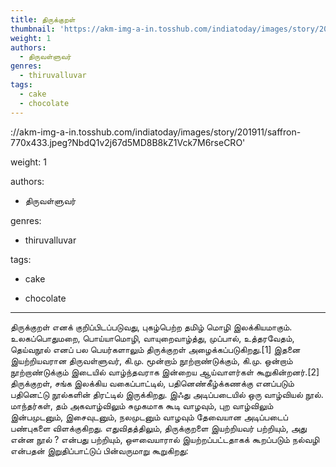 ```yaml
---
title: திருக்குறள்
thumbnail: 'https://akm-img-a-in.tosshub.com/indiatoday/images/story/201911/saffron-770x433.jpeg?NbdQ1v2j67d5MD8B8kZ1Vck7M6rseCRO'
weight: 1
authors:
  - திருவள்ளுவர்
genres:
  - thiruvalluvar 
tags:
  - cake
  - chocolate
---
```

://akm-img-a-in.tosshub.com/indiatoday/images/story/201911/saffron-770x433.jpeg?NbdQ1v2j67d5MD8B8kZ1Vck7M6rseCRO'  

weight: 1  

authors:  

  - திருவள்ளுவர்  

genres:  

  - thiruvalluvar   

tags:  

  - cake  

  - chocolate  

---  

  

திருக்குறள் எனக் குறிப்பிடப்படுவது, புகழ்பெற்ற தமிழ் மொழி இலக்கியமாகும். உலகப்பொதுமறை, பொய்யாமொழி, வாயுறைவாழ்த்து, முப்பால், உத்தரவேதம், தெய்வநூல் எனப் பல பெயர்களாலும் திருக்குறள் அழைக்கப்படுகிறது.[1] இதனை இயற்றியவரான திருவள்ளுவர், கி.மு. மூன்றாம் நூற்றாண்டுக்கும், கி.மு. ஒன்றாம் நூற்றாண்டுக்கும் இடையில் வாழ்ந்தவராக இன்றைய ஆய்வாளர்கள் கூறுகின்றனர்.[2] திருக்குறள், சங்க இலக்கிய வகைப்பாட்டில், பதினெண்கீழ்க்கணக்கு எனப்படும் பதினெட்டு நூல்களின் திரட்டில் இருக்கிறது. இஃது அடிப்படையில் ஒரு வாழ்வியல் நூல். மாந்தர்கள், தம் அகவாழ்விலும் சுமுகமாக கூடி வாழவும், புற வாழ்விலும் இன்பமுடனும், இசைவுடனும், நலமுடனும் வாழவும் தேவையான அடிப்படைப் பண்புகளை விளக்குகிறது. எதுவிதத்திலும், திருக்குறளை இயற்றியவர் பற்றியும், அது என்ன நூல்  ? என்பது பற்றியும், ஔவையாரால் இயற்றப்பட்டதாகக் கூறப்படும் நல்வழி என்பதன் இறுதிப்பாட்டுப் பின்வருமாறு கூறுகிறது: